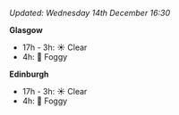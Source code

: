 *Updated: Wednesday 14th December 16:30*

**Glasgow**

* 17h - 3h: :sunny: Clear
* 4h: :foggy: Foggy

**Edinburgh**

* 17h - 3h: :sunny: Clear
* 4h: :foggy: Foggy
